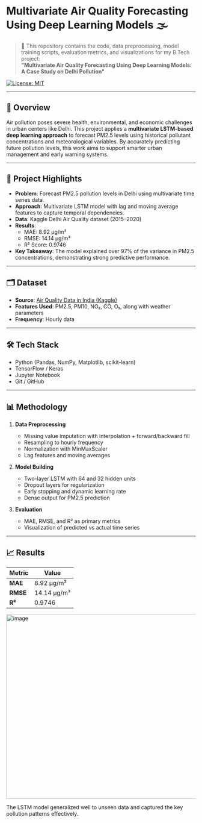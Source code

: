 # Multivariate Air Quality Forecasting Using Deep Learning Models 🌫️

> 📝 This repository contains the code, data preprocessing, model training scripts, evaluation metrics, and visualizations for my B.Tech project:  
> **"Multivariate Air Quality Forecasting Using Deep Learning Models: A Case Study on Delhi Pollution"**

[![License: MIT](https://img.shields.io/badge/License-MIT-yellow.svg)](LICENSE) 

---

## 📌 Overview

Air pollution poses severe health, environmental, and economic challenges in urban centers like Delhi. This project applies a **multivariate LSTM-based deep learning approach** to forecast PM2.5 levels using historical pollutant concentrations and meteorological variables. By accurately predicting future pollution levels, this work aims to support smarter urban management and early warning systems.

---

## 🚀 Project Highlights

- **Problem**: Forecast PM2.5 pollution levels in Delhi using multivariate time series data.
- **Approach**: Multivariate LSTM model with lag and moving average features to capture temporal dependencies.
- **Data**: Kaggle Delhi Air Quality dataset (2015–2020)
- **Results**:  
  - MAE: 8.92 µg/m³  
  - RMSE: 14.14 µg/m³  
  - R² Score: 0.9746
- **Key Takeaway**: The model explained over 97% of the variance in PM2.5 concentrations, demonstrating strong predictive performance.

---

## 🗂️ Dataset

- **Source**: [Air Quality Data in India (Kaggle)](https://www.kaggle.com/datasets/rohanrao/air-quality-data-in-india)
- **Features Used**: PM2.5, PM10, NO₂, CO, O₃, along with weather parameters
- **Frequency**: Hourly data

---

## 🛠️ Tech Stack

- Python (Pandas, NumPy, Matplotlib, scikit-learn)
- TensorFlow / Keras
- Jupyter Notebook
- Git / GitHub

---

## 📊 Methodology

1. **Data Preprocessing**
   - Missing value imputation with interpolation + forward/backward fill
   - Resampling to hourly frequency
   - Normalization with MinMaxScaler
   - Lag features and moving averages

2. **Model Building**
   - Two-layer LSTM with 64 and 32 hidden units
   - Dropout layers for regularization
   - Early stopping and dynamic learning rate
   - Dense output for PM2.5 prediction

3. **Evaluation**
   - MAE, RMSE, and R² as primary metrics
   - Visualization of predicted vs actual time series

---

## 📈 Results

| Metric | Value |
|--------|-------|
| **MAE** | 8.92 µg/m³ |
| **RMSE** | 14.14 µg/m³ |
| **R²** | 0.9746 |

<img width="1188" height="490" alt="image" src="https://github.com/user-attachments/assets/e7651eae-819e-4b36-ab69-521750fe6312" />

The LSTM model generalized well to unseen data and captured the key pollution patterns effectively.

